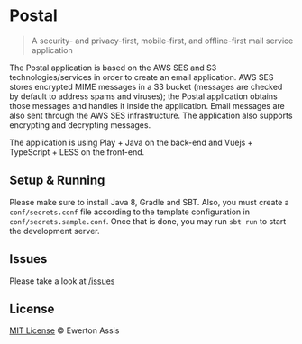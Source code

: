 # Postal

> A security- and privacy-first, mobile-first, and offline-first mail service application

The Postal application is based on the AWS SES and S3 technologies/services in order to
create an email application. AWS SES stores encrypted MIME messages in a S3 bucket (messages
are checked by default to address spams and viruses); the Postal application obtains those
messages and handles it inside the application. Email messages are also sent through the
AWS SES infrastructure. The application also supports encrypting and decrypting messages.

The application is using Play + Java on the back-end and Vuejs + TypeScript + LESS on the front-end.

## Setup & Running

Please make sure to install Java 8, Gradle and SBT. Also, you must create a `conf/secrets.conf`
file according to the template configuration in `conf/secrets.sample.conf`. Once that is done,
you may run `sbt run` to start the development server.

## Issues

Please take a look at [/issues](https://github.com/earaujoassis/postal/issues)

## License

[MIT License](http://earaujoassis.mit-license.org/) &copy; Ewerton Assis
